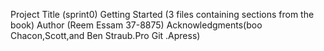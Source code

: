 Project Title (sprint0)
 Getting Started (3 files containing sections from the book)
 Author (Reem Essam  37-8875)
 Acknowledgments(boo Chacon,Scott,and Ben Straub.Pro Git .Apress)
